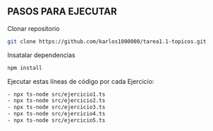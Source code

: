 ## PASOS PARA EJECUTAR

Clonar repositorio
```bash
git clone https://github.com/karlos1000000/tarea1.1-topicos.git
```

Insatalar dependencias
```bash
npm install
```

Ejecutar estas líneas de código por cada Ejercicio:
```bash
- npx ts-node src/ejercicio1.ts
- npx ts-node src/ejercicio2.ts
- npx ts-node src/ejercicio3.ts
- npx ts-node src/ejercicio4.ts
- npx ts-node src/ejercicio5.ts
```
